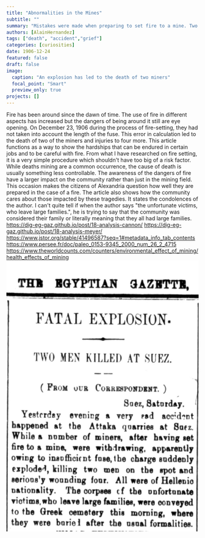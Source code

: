 ```yaml
---
title: "Abnormalities in the Mines"
subtitle: ""
summary: "Mistakes were made when preparing to set fire to a mine. Two miners were killed and four of them were badly injured."
authors: [AlainHernandez]
tags: ["death", "accident","grief"]
categories: [curiosities]
date: 1906-12-24
featured: false
draft: false
image:
  caption: "An explosion has led to the death of two miners"
  focal_point: "Smart"
  preview_only: true
projects: []
---
```

Fire has been around since the dawn of time. The use of fire in different aspects has increased
but the dangers of being around it still are eye opening. On December 23, 1906 during the process of fire-setting,
they had not taken into account the length of the fuse. This error in calculation led to the death of two of the miners and injuries to four more.
This article functions as a way to show the hardships that can be endured in certain jobs and to be careful
with fire. From what I have researched on fire setting, it is a very simple procedure which shouldn't have
too big of a risk factor. While deaths mining are a common occurrence,
the cause of death is usually something less controllable. The awareness of the dangers of fire
have a larger impact on the community rather than just in the mining field. This occasion
makes the citizens of Alexandria question how well they are prepared in the case of a fire.
The article also shows how the community cares about those impacted by these tragedies. It states the condolences 
of the author. I can't quite tell if when the author says "the unfortunate victims, who leave large families.",
he is trying to say that the community was considered their family or literally meaning that they all had large families.
https://dig-eg-gaz.github.io/post/18-analysis-cannon/
https://dig-eg-gaz.github.io/post/18-analysis-meyer/
https://www.jstor.org/stable/41496587?seq=1#metadata_info_tab_contents
https://www.persee.fr/doc/paleo_0153-9345_2000_num_26_2_4715
https://www.theworldcounts.com/counters/environmental_effect_of_mining/health_effects_of_mining
![label](feature.jpg)